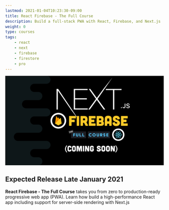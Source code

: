 ```yaml
---
lastmod: 2021-01-04T10:23:30-09:00
title: React Firebase - The Full Course
description: Build a full-stack PWA with React, Firebase, and Next.js
weight: 0
type: courses
tags: 
    - react
    - next
    - firebase
    - firestore
    - pro
---
```


![React Next.js Firebase Course](img/featured.png)


## Expected Release Late January 2021

**React Firebase - The Full Course** takes you from zero to production-ready progressive web app (PWA). Learn how build a high-performance React app including support for server-side rendering with Next.js






